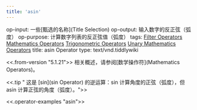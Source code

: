 ```yaml
---
title: 'asin'
---
```


op-input: 一些[甄选的名称](Title Selection)
op-output: 输入数字的反正弦（弧度）
op-purpose: 计算数字列表的反正弦值（弧度）
tags: [Filter Operators](#Filter%20Operators) [Mathematics Operators](#Mathematics%20Operators) [Trigonometric Operators](#Trigonometric%20Operators) [Unary Mathematics Operators](#Unary%20Mathematics%20Operators)
title: asin Operator
type: text/vnd.tiddlywiki

<<.from-version "5.1.21">> 相关概述，请参阅[数学操作符](Mathematics Operators)。

<<.tip " 这是 [sin](sin Operator) 的逆运算：sin 计算角度的正弦（弧度），但 asin 计算正弦的角度（弧度）。">>

<<.operator-examples "asin">>